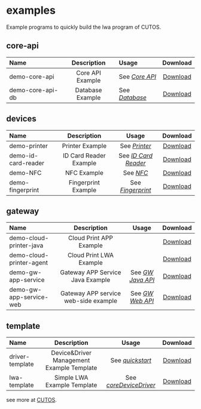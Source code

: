 # examples
Example programs to quickly build the lwa program of CUTOS.

## core-api

| <span style="white-space:nowrap;">Name </span> |        Description        |  Usage |   Download         |
|:-----------------------------------------------|:-------------------------:|:--------|:-------------------------------------------------------------------------------------:|
| demo-core-api                                  |     Core API Example      |     See [*Core API*](https://www.cut-os.com/developer/en/API/core.html)    |        [Download](https://oss.cut-os.com/resources/developer/examples/demo-core-api.zip)    |
| demo-core-api-db                               |     Database Example      |   See [*Database*](https://www.cut-os.com/developer/en/API/database.html)  |      [Download](https://oss.cut-os.com/resources/developer/examples/demo-core-api-db.zip)     |

## devices

| <span style="white-space:nowrap;">Name </span> |        Description        |                        Usage                         |                       Download                       |
|:-----------------------------------------------|:-------------------------:|:----------------------------------------------------:|:----------------------------------------------------:|
| demo-printer                       |      Printer Example      |       See [*Printer*](https://www.cut-os.com/developer/en/deviceAPI/printer.html)       |       [Download](https://oss.cut-os.com/resources/developer/examples/demo-printer.zip)       |
| demo-id-card-reader                            |  ID Card Reader Example   | See [*ID Card Reader*](https://www.cut-os.com/developer/en/deviceAPI/idCardReader.html) |   [Download](https://oss.cut-os.com/resources/developer/examples/demo-id-card-reader.zip)    |
| demo-NFC                           |        NFC Example        |           See [*NFC*](https://www.cut-os.com/developer/en/deviceAPI/NFC.html)           |       [Download](https://oss.cut-os.com/resources/developer/examples/demo-nfc.zip)       |
| demo-fingerprint                          |    Fingerprint Example    |   See [*Fingerprint*](https://www.cut-os.com/developer/en/deviceAPI/fingerprint.html)   |       [Download](https://oss.cut-os.com/resources/developer/examples/demo-fingerprint.zip)       |


## gateway

| <span style="white-space:nowrap;">Name </span> |        Description        |                        Usage                         |                                           Download                                           |
|:-----------------------------------------------|:-------------------------:|:----------------------------------------------------:|:--------------------------------------------------------------------------------------------:|
| demo-cloud-printer-java                        |       Cloud Print APP Example        |                                                | [Download](https://oss.cut-os.com/resources/developer/examples/demo-cloud-printer-java.zip)  |
| demo-cloud-printer-agent                       |       Cloud Print LWA Example        |                                              | [Download](https://oss.cut-os.com/resources/developer/examples/demo-cloud-printer-agent.zip) |
| demo-gw-app-service                            |   Gateway APP Service Java Example   |    See [*GW Java API*](https://www.cut-os.com/developer/en/GWAPI/gwappJava.html)    |    [Download](https://oss.cut-os.com/resources/developer/examples/cutos-gw-app-demo.zip)     |
| demo-gw-app-service-web                        | Gateway APP service web-side example |     See [*GW Web API*](https://www.cut-os.com/developer/en/GWAPI/gwappWeb.html)     |  [Download](https://oss.cut-os.com/resources/developer/examples/cutos-gw-app-demo-web.zip)   |

## template

| <span style="white-space:nowrap;">Name </span> |                Description                |                                    Usage                                     |                       Download                       |
|:-----------------------------------------------|:-----------------------------------------:|:----------------------------------------------------------------------------:|:----------------------------------------------------:|
| driver-template                                | Device&Driver Management Example Template | See  [*quickstart*](https://www.cut-os.com/developer/en/src/quickstart.html) | [Download](https://oss.cut-os.com/resources/developer/template/driver-template.zip)  |
| lwa-template                                   |            Simple LWA Example Template             |    See  [*coreDeviceDriver*](https://www.cut-os.com/developer/en/API/coreDeviceDriver.html)    | [Download](https://oss.cut-os.com/resources/developer/template/lwa-template.zip) |

see more at [CUTOS](https://www.cut-os.com).
